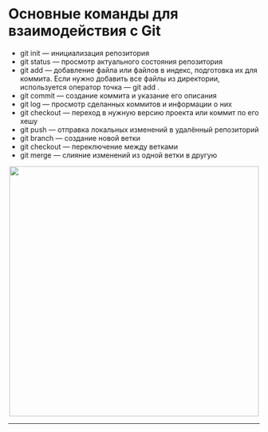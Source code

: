 # **Основные команды для взаимодействия с Git**

- git init — инициализация репозитория
- git status — просмотр актуального состояния репозитория
- git add — добавление файла или файлов в индекс, подготовка их для коммита. Если нужно добавить все файлы из директории, используется оператор точка — git add .
- git commit — создание коммита и указание его описания
- git log — просмотр сделанных коммитов и информации о них
- git checkout — переход в нужную версию проекта или коммит по его хешу
- git push — отправка локальных изменений в удалённый репозиторий
- git branch — создание новой ветки
- git checkout — переключение между ветками
- git merge — слияние изменений из одной ветки в другую

<p align="center"> 
    <img  src="https://git-scm.com/images/logos/downloads/Git-Logo-2Color.svg" alit="GIT LOGO" style="width: 500px"/>
</p>

<hr>
